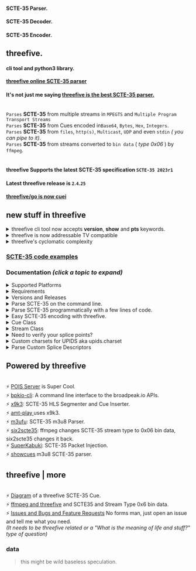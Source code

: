 
#### SCTE-35 Parser. 
#### SCTE-35 Decoder. 
#### SCTE-35 Encoder.

## threefive.
#### cli tool and  python3 library.

<b>[threefive online SCTE-35 parser](https://iodisco.com/cgi-bin/scte35parser)</b>
<br>
#### It's not just me saying [threefive is the best SCTE-35 parser.](https://www.perplexity.ai/search/best-scte35-parser-5ugjxRn3SlidRnNE_unndA?s=u)
<br> `Parses` __SCTE-35__ from multiple streams in `MPEGTS` and `Multiple Program Transport Streams` 
<br> `Parses` __SCTE-35__ from  Cues encoded in`Base64`, `Bytes`, `Hex`, `Integers`.
<br> `Parses` __SCTE-35__ from  `files`, `http(s)`, `Multicast`, `UDP` and even `stdin` _( you can pipe to it)_. 
<br> `Parses` __SCTE-35__ from streams converted to `bin data` ( _type 0x06_ ) by `ffmpeg`.
<br><br>

#### threefive Supports the latest SCTE-35 specification `SCTE-35 2023r1`
#### Latest threefive release is `2`.`4`.`25`

####  [threefive/go is now cuei](https://github.com/futzu/cuei) 

## new stuff in threefive 

 <details> <summary>threefive cli tool now accepts <b>version</b>,  <b>show</b> and <b>pts</b> keywords. </summary>

* `version` <br>
```smalltalk

a@fu:~$ threefive version
2.4.25
```

* `show` <br>

```smalltalk

a@fu:~$ threefive show f10.ts

Program: 1
    Service:	Service01
    Provider:	FFmpeg
    Pid:	4096
    Pcr Pid:	256
    Streams:
		Pid: 256[0x100]	Type: 0x1b AVC Video
		Pid: 257[0x101]	Type: 0xf AAC Audio
		Pid: 258[0x102]	Type: 0x6 PES Packets/Private Data
		Pid: 259[0x103]	Type: 0x6 PES Packets/Private Data
		Pid: 260[0x104]	Type: 0x15 ID3 Timed Meta Data
```

* `pts`<br>

```smalltalk

a@fu:~$ threefive pts f10.ts
1-> 1.466667
1-> 1.6
1-> 1.533333
1-> 1.533333
1-> 1.533333
1-> 1.5
1-> 1.566667
1-> 1.733333
1-> 1.733333
```


</details>


<details><summary>threefive is now addressable TV compatible</summary>


  ```smalltalk
             "tag": 2,
            "descriptor_length": 31,
            "name": "Segmentation Descriptor",
            "identifier": "CUEI",
            "components": [],
            "segmentation_event_id": "0x065eff",
            "segmentation_event_cancel_indicator": false,
            "segmentation_event_id_compliance_indicator": true,
            "program_segmentation_flag": true,
            "segmentation_duration_flag": false,
            "delivery_not_restricted_flag": true,
            "segmentation_message": "Call Ad Server",   < --- Boom
            "segmentation_upid_type": 12,
            "segmentation_upid_type_name": "MPU",
            "segmentation_upid_length": 16,
            "segmentation_upid": {
                "format_identifier": "ADFR",	<--- Boom
                "private_data": "0x0133f10134b04f065e060220",
                "version": 1,                            <---- Boom
                "channel_identifier": "0x33f1",                  <---- Boom
                "date": 20230223,                         <---- Boom
                "break_code": 1630,                       <---- Boom
                "duration": "0x602"                <---- Boom
            },
            "segmentation_type_id": 2,         <----  Boom
            "segment_num": 0,
            "segments_expected": 0
        },

  ```
</details>



<details><summary>threefive's cyclomatic complexity</summary>
<br>
<br>
  A cyclomatic coimplesity score under 15 is considered good.
<br>
<b> threefive's cyclomatic complexity is 1.968</b>

<br>

```lua	
250 blocks (classes, functions, methods) analyzed.
Average complexity: A (1.968)
```
```lua
a@fu:~/.local/lib/pypy3.9/site-packages$ radon cc -sa -o SCORE --md threefive/*.py
```

| Filename | Name | Type | Start:End Line | Complexity | Classification |
| -------- | ---- | ---- | -------------- | ---------- | -------------- |
| threefive/base.py | SCTE35Base.kv_clean | M | 68:84 | 3 | A |
| threefive/base.py | SCTE35Base.load | M | 92:100 | 3 | A |
| threefive/base.py | SCTE35Base._chk_var | M | 102:115 | 3 | A |
| threefive/base.py | SCTE35Base | C | 9:115 | 2 | A |
| threefive/base.py | SCTE35Base.as_hms | M | 35:46 | 2 | A |
| threefive/base.py | SCTE35Base._chk_nbin | M | 87:90 | 2 | A |
| threefive/base.py | SCTE35Base.__repr__ | M | 17:18 | 1 | A |
| threefive/base.py | SCTE35Base.as_90k | M | 21:25 | 1 | A |
| threefive/base.py | SCTE35Base.as_ticks | M | 28:32 | 1 | A |
| threefive/base.py | SCTE35Base.fix_hex | M | 49:53 | 1 | A |
| threefive/base.py | SCTE35Base.get | M | 55:59 | 1 | A |
| threefive/base.py | SCTE35Base.get_json | M | 61:66 | 1 | A |
| threefive/bitn.py | BitBin | C | 9:91 | 2 | A |
| threefive/bitn.py | BitBin.as_int | M | 30:38 | 2 | A |
| threefive/bitn.py | BitBin.as_charset | M | 48:60 | 2 | A |
| threefive/bitn.py | NBin | C | 94:188 | 2 | A |
| threefive/bitn.py | NBin.add_int | M | 128:135 | 2 | A |
| threefive/bitn.py | NBin.reserve | M | 165:174 | 2 | A |
| threefive/bitn.py | NBin.zeroed | M | 182:188 | 2 | A |
| threefive/bitn.py | BitBin.__init__ | M | 17:20 | 1 | A |
| threefive/bitn.py | BitBin.as_90k | M | 22:28 | 1 | A |
| threefive/bitn.py | BitBin.as_hex | M | 40:46 | 1 | A |
| threefive/bitn.py | BitBin.as_bytes | M | 63:70 | 1 | A |
| threefive/bitn.py | BitBin.as_flag | M | 72:76 | 1 | A |
| threefive/bitn.py | BitBin.forward | M | 78:83 | 1 | A |
| threefive/bitn.py | BitBin.negative_shift | M | 85:91 | 1 | A |
| threefive/bitn.py | NBin.__init__ | M | 102:105 | 1 | A |
| threefive/bitn.py | NBin.nbits2bites | M | 107:116 | 1 | A |
| threefive/bitn.py | NBin.add_bites | M | 118:123 | 1 | A |
| threefive/bitn.py | NBin.add_90k | M | 137:144 | 1 | A |
| threefive/bitn.py | NBin.add_hex | M | 146:154 | 1 | A |
| threefive/bitn.py | NBin.add_flag | M | 156:163 | 1 | A |
| threefive/bitn.py | NBin.forward | M | 176:180 | 1 | A |
| threefive/commands.py | TimeSignal._encode_splice_time | M | 140:153 | 6 | B |
| threefive/commands.py | SpliceInsert.decode | M | 179:193 | 4 | A |
| threefive/commands.py | SpliceInsert.encode | M | 232:245 | 4 | A |
| threefive/commands.py | SpliceInsert._encode_break | M | 257:269 | 4 | A |
| threefive/commands.py | TimeSignal | C | 95:153 | 3 | A |
| threefive/commands.py | SpliceInsert | C | 156:286 | 3 | A |
| threefive/commands.py | SpliceSchedule | C | 289:352 | 3 | A |
| threefive/commands.py | SpliceCommand | C | 8:36 | 2 | A |
| threefive/commands.py | BandwidthReservation | C | 39:50 | 2 | A |
| threefive/commands.py | PrivateCommand | C | 55:81 | 2 | A |
| threefive/commands.py | SpliceNull | C | 84:92 | 2 | A |
| threefive/commands.py | TimeSignal._splice_time | M | 126:138 | 2 | A |
| threefive/commands.py | SpliceInsert._decode_break | M | 195:204 | 2 | A |
| threefive/commands.py | SpliceSchedule.decode | M | 342:352 | 2 | A |
| threefive/commands.py | SpliceCommand.__init__ | M | 13:17 | 1 | A |
| threefive/commands.py | SpliceCommand.decode | M | 19:20 | 1 | A |
| threefive/commands.py | SpliceCommand._set_len | M | 24:29 | 1 | A |
| threefive/commands.py | SpliceCommand.encode | M | 31:36 | 1 | A |
| threefive/commands.py | BandwidthReservation.__init__ | M | 44:47 | 1 | A |
| threefive/commands.py | BandwidthReservation.decode | M | 49:50 | 1 | A |
| threefive/commands.py | PrivateCommand.__init__ | M | 60:64 | 1 | A |
| threefive/commands.py | PrivateCommand.decode | M | 66:73 | 1 | A |
| threefive/commands.py | PrivateCommand.encode | M | 75:81 | 1 | A |
| threefive/commands.py | SpliceNull.__init__ | M | 89:92 | 1 | A |
| threefive/commands.py | TimeSignal.__init__ | M | 100:106 | 1 | A |
| threefive/commands.py | TimeSignal.decode | M | 108:115 | 1 | A |
| threefive/commands.py | TimeSignal.encode | M | 117:124 | 1 | A |
| threefive/commands.py | SpliceInsert.__init__ | M | 161:177 | 1 | A |
| threefive/commands.py | SpliceInsert._decode_event | M | 206:214 | 1 | A |
| threefive/commands.py | SpliceInsert._decode_flags | M | 216:225 | 1 | A |
| threefive/commands.py | SpliceInsert._decode_unique_avail | M | 227:230 | 1 | A |
| threefive/commands.py | SpliceInsert._encode_event | M | 247:255 | 1 | A |
| threefive/commands.py | SpliceInsert._encode_flags | M | 271:281 | 1 | A |
| threefive/commands.py | SpliceInsert._encode_unique_avail | M | 283:286 | 1 | A |
| threefive/commands.py | SpliceSchedule.__init__ | M | 333:340 | 1 | A |
| threefive/crc.py | _bytecrc | F | 16:22 | 2 | A |
| threefive/crc.py | _mk_table | F | 25:28 | 2 | A |
| threefive/crc.py | crc32 | F | 31:41 | 2 | A |
| threefive/cue.py | Cue._mk_bits | M | 128:154 | 7 | B |
| threefive/cue.py | Cue.load_descriptors | M | 325:344 | 6 | B |
| threefive/cue.py | Cue.load | M | 275:293 | 5 | A |
| threefive/cue.py | Cue.load_command | M | 307:323 | 5 | A |
| threefive/cue.py | Cue.get | M | 92:106 | 4 | A |
| threefive/cue.py | Cue | C | 15:344 | 3 | A |
| threefive/cue.py | Cue._descriptor_loop | M | 78:90 | 3 | A |
| threefive/cue.py | Cue._unloop_descriptors | M | 259:273 | 3 | A |
| threefive/cue.py | Cue.__init__ | M | 45:56 | 2 | A |
| threefive/cue.py | Cue.decode | M | 63:76 | 2 | A |
| threefive/cue.py | Cue.get_descriptors | M | 108:113 | 2 | A |
| threefive/cue.py | Cue.fix_bad_b64 | M | 123:126 | 2 | A |
| threefive/cue.py | Cue._set_splice_command | M | 179:192 | 2 | A |
| threefive/cue.py | Cue.encode | M | 210:235 | 2 | A |
| threefive/cue.py | Cue.load_info_section | M | 295:305 | 2 | A |
| threefive/cue.py | Cue.__repr__ | M | 58:59 | 1 | A |
| threefive/cue.py | Cue.get_json | M | 115:120 | 1 | A |
| threefive/cue.py | Cue._mk_descriptors | M | 156:166 | 1 | A |
| threefive/cue.py | Cue.mk_info_section | M | 168:177 | 1 | A |
| threefive/cue.py | Cue.show | M | 194:198 | 1 | A |
| threefive/cue.py | Cue.to_stderr | M | 200:206 | 1 | A |
| threefive/cue.py | Cue.encode_as_int | M | 237:242 | 1 | A |
| threefive/cue.py | Cue.encode_as_hex | M | 244:249 | 1 | A |
| threefive/cue.py | Cue._encode_crc | M | 251:257 | 1 | A |
| threefive/decode.py | _read_stuff | F | 27:40 | 3 | A |
| threefive/decode.py | decode | F | 43:83 | 3 | A |
| threefive/descriptors.py | SegmentationDescriptor._encode_segmentation | M | 367:385 | 4 | A |
| threefive/descriptors.py | k_by_v | F | 10:17 | 3 | A |
| threefive/descriptors.py | SegmentationDescriptor | C | 242:401 | 3 | A |
| threefive/descriptors.py | SegmentationDescriptor._decode_segmentation | M | 299:311 | 3 | A |
| threefive/descriptors.py | SegmentationDescriptor._decode_segments | M | 313:334 | 3 | A |
| threefive/descriptors.py | SpliceDescriptor | C | 20:83 | 2 | A |
| threefive/descriptors.py | SpliceDescriptor.parse_tag_and_len | M | 39:48 | 2 | A |
| threefive/descriptors.py | SpliceDescriptor.parse_id | M | 50:59 | 2 | A |
| threefive/descriptors.py | SpliceDescriptor.encode | M | 67:75 | 2 | A |
| threefive/descriptors.py | AudioDescriptor | C | 86:144 | 2 | A |
| threefive/descriptors.py | AudioDescriptor.decode | M | 119:130 | 2 | A |
| threefive/descriptors.py | AudioDescriptor.encode | M | 132:144 | 2 | A |
| threefive/descriptors.py | AvailDescriptor | C | 147:170 | 2 | A |
| threefive/descriptors.py | DtmfDescriptor | C | 173:206 | 2 | A |
| threefive/descriptors.py | DtmfDescriptor.encode | M | 194:206 | 2 | A |
| threefive/descriptors.py | TimeDescriptor | C | 209:239 | 2 | A |
| threefive/descriptors.py | SegmentationDescriptor.decode | M | 274:285 | 2 | A |
| threefive/descriptors.py | SegmentationDescriptor._decode_flags | M | 287:297 | 2 | A |
| threefive/descriptors.py | SegmentationDescriptor.encode | M | 336:352 | 2 | A |
| threefive/descriptors.py | SegmentationDescriptor._encode_flags | M | 354:365 | 2 | A |
| threefive/descriptors.py | SegmentationDescriptor._encode_segments | M | 387:401 | 2 | A |
| threefive/descriptors.py | splice_descriptor | F | 414:423 | 1 | A |
| threefive/descriptors.py | SpliceDescriptor.__init__ | M | 27:37 | 1 | A |
| threefive/descriptors.py | SpliceDescriptor.decode | M | 61:65 | 1 | A |
| threefive/descriptors.py | SpliceDescriptor._encode_id | M | 77:83 | 1 | A |
| threefive/descriptors.py | AudioDescriptor.__init__ | M | 91:96 | 1 | A |
| threefive/descriptors.py | AudioDescriptor._decode_comp | M | 98:109 | 1 | A |
| threefive/descriptors.py | AudioDescriptor._encode_comp | M | 112:117 | 1 | A |
| threefive/descriptors.py | AvailDescriptor.__init__ | M | 152:155 | 1 | A |
| threefive/descriptors.py | AvailDescriptor.decode | M | 157:162 | 1 | A |
| threefive/descriptors.py | AvailDescriptor.encode | M | 164:170 | 1 | A |
| threefive/descriptors.py | DtmfDescriptor.__init__ | M | 178:183 | 1 | A |
| threefive/descriptors.py | DtmfDescriptor.decode | M | 185:192 | 1 | A |
| threefive/descriptors.py | TimeDescriptor.__init__ | M | 214:220 | 1 | A |
| threefive/descriptors.py | TimeDescriptor.decode | M | 222:229 | 1 | A |
| threefive/descriptors.py | TimeDescriptor.encode | M | 231:239 | 1 | A |
| threefive/descriptors.py | SegmentationDescriptor.__init__ | M | 247:272 | 1 | A |
| threefive/encode.py | mk_splice_insert | F | 50:115 | 3 | A |
| threefive/encode.py | mk_time_signal | F | 25:47 | 2 | A |
| threefive/encode.py | mk_splice_null | F | 13:22 | 1 | A |
| threefive/packetdata.py | PacketData | C | 8:47 | 3 | A |
| threefive/packetdata.py | PacketData._mk_timestamp | M | 24:27 | 2 | A |
| threefive/packetdata.py | PacketData.mk_pcr | M | 29:37 | 2 | A |
| threefive/packetdata.py | PacketData.mk_pts | M | 39:47 | 2 | A |
| threefive/packetdata.py | PacketData.__init__ | M | 15:21 | 1 | A |
| threefive/section.py | SpliceInfoSection._encode_encrypted | M | 114:124 | 3 | A |
| threefive/section.py | SpliceInfoSection._encode_pts_adjustment | M | 126:134 | 3 | A |
| threefive/section.py | SpliceInfoSection._encode_splice_command | M | 152:162 | 3 | A |
| threefive/section.py | SpliceInfoSection | C | 17:182 | 2 | A |
| threefive/section.py | SpliceInfoSection.decode | M | 43:66 | 2 | A |
| threefive/section.py | SpliceInfoSection._encode_sap | M | 89:96 | 2 | A |
| threefive/section.py | SpliceInfoSection._encode_section_length | M | 98:104 | 2 | A |
| threefive/section.py | SpliceInfoSection._encode_protocol_version | M | 106:112 | 2 | A |
| threefive/section.py | SpliceInfoSection._encode_cw_index | M | 136:142 | 2 | A |
| threefive/section.py | SpliceInfoSection._encode_tier | M | 144:150 | 2 | A |
| threefive/section.py | SpliceInfoSection.__init__ | M | 23:41 | 1 | A |
| threefive/section.py | SpliceInfoSection._encode_table_id | M | 68:73 | 1 | A |
| threefive/section.py | SpliceInfoSection._encode_section_syntax_indicator | M | 75:80 | 1 | A |
| threefive/section.py | SpliceInfoSection._encode_private_flag | M | 82:87 | 1 | A |
| threefive/section.py | SpliceInfoSection.encode | M | 164:182 | 1 | A |
| threefive/segment.py | Segment.decode | M | 119:136 | 6 | B |
| threefive/segment.py | Segment.__init__ | M | 56:73 | 4 | A |
| threefive/segment.py | Segment | C | 15:136 | 3 | A |
| threefive/segment.py | Segment.show_cue | M | 109:117 | 2 | A |
| threefive/segment.py | Segment.__repr__ | M | 75:76 | 1 | A |
| threefive/segment.py | Segment._mk_tmp | M | 78:80 | 1 | A |
| threefive/segment.py | Segment._aes_get_key | M | 82:84 | 1 | A |
| threefive/segment.py | Segment._aes_decrypt | M | 86:93 | 1 | A |
| threefive/segment.py | Segment._add_cue | M | 95:100 | 1 | A |
| threefive/segment.py | Segment.shushed | M | 102:107 | 1 | A |
| threefive/smoketest.py | smoke | F | 33:55 | 4 | A |
| threefive/smoketest.py | _decode_test | F | 24:30 | 2 | A |
| threefive/stream.py | Stream._parse_scte35 | M | 523:543 | 7 | B |
| threefive/stream.py | Stream._parse_sdt | M | 545:579 | 7 | B |
| threefive/stream.py | Stream._parse_tables | M | 460:475 | 6 | B |
| threefive/stream.py | Stream._parse_pmt | M | 602:627 | 6 | B |
| threefive/stream.py | Stream._find_start | M | 171:187 | 5 | A |
| threefive/stream.py | Stream.decode | M | 225:238 | 5 | A |
| threefive/stream.py | Stream.decode_fu | M | 246:260 | 5 | A |
| threefive/stream.py | Stream.show_pts | M | 318:334 | 5 | A |
| threefive/stream.py | Stream._parse_pts | M | 425:442 | 5 | A |
| threefive/stream.py | Stream.proxy | M | 286:298 | 4 | A |
| threefive/stream.py | Stream.show | M | 300:316 | 4 | A |
| threefive/stream.py | Stream._parse_pat | M | 581:600 | 4 | A |
| threefive/stream.py | ProgramInfo | C | 56:89 | 3 | A |
| threefive/stream.py | ProgramInfo.show | M | 70:89 | 3 | A |
| threefive/stream.py | Stream | C | 129:660 | 3 | A |
| threefive/stream.py | Stream._parse_cc | M | 415:423 | 3 | A |
| threefive/stream.py | Stream._parse | M | 487:495 | 3 | A |
| threefive/stream.py | Pids | C | 92:106 | 2 | A |
| threefive/stream.py | Maps | C | 109:126 | 2 | A |
| threefive/stream.py | Stream.__init__ | M | 144:166 | 2 | A |
| threefive/stream.py | Stream.pid2prgm | M | 189:197 | 2 | A |
| threefive/stream.py | Stream.pid2pts | M | 199:207 | 2 | A |
| threefive/stream.py | Stream.pid2pcr | M | 209:217 | 2 | A |
| threefive/stream.py | Stream._mk_pkts | M | 240:243 | 2 | A |
| threefive/stream.py | Stream.decode_start_time | M | 336:343 | 2 | A |
| threefive/stream.py | Stream._has_pts | M | 381:384 | 2 | A |
| threefive/stream.py | Stream._split_by_idx | M | 409:413 | 2 | A |
| threefive/stream.py | Stream._parse_payload | M | 450:458 | 2 | A |
| threefive/stream.py | Stream._parse_info | M | 477:485 | 2 | A |
| threefive/stream.py | Stream._chk_partial | M | 497:500 | 2 | A |
| threefive/stream.py | Stream._same_as_last | M | 502:506 | 2 | A |
| threefive/stream.py | Stream._section_incomplete | M | 508:513 | 2 | A |
| threefive/stream.py | Stream._parse_cue | M | 515:521 | 2 | A |
| threefive/stream.py | Stream._parse_program_streams | M | 629:642 | 2 | A |
| threefive/stream.py | Stream._set_scte35_pids | M | 654:660 | 2 | A |
| threefive/stream.py | no_op | F | 32:37 | 1 | A |
| threefive/stream.py | show_cue | F | 40:45 | 1 | A |
| threefive/stream.py | show_cue_stderr | F | 48:53 | 1 | A |
| threefive/stream.py | ProgramInfo.__init__ | M | 63:68 | 1 | A |
| threefive/stream.py | Pids.__init__ | M | 100:106 | 1 | A |
| threefive/stream.py | Maps.__init__ | M | 119:126 | 1 | A |
| threefive/stream.py | Stream.__repr__ | M | 168:169 | 1 | A |
| threefive/stream.py | Stream.iter_pkts | M | 219:223 | 1 | A |
| threefive/stream.py | Stream.decode_next | M | 262:267 | 1 | A |
| threefive/stream.py | Stream.decode_program | M | 269:275 | 1 | A |
| threefive/stream.py | Stream.decode_pids | M | 277:284 | 1 | A |
| threefive/stream.py | Stream._mk_packet_data | M | 345:350 | 1 | A |
| threefive/stream.py | Stream.as_90k | M | 353:357 | 1 | A |
| threefive/stream.py | Stream._pusi_flag | M | 360:361 | 1 | A |
| threefive/stream.py | Stream._afc_flag | M | 364:365 | 1 | A |
| threefive/stream.py | Stream._pcr_flag | M | 368:369 | 1 | A |
| threefive/stream.py | Stream._spi_flag | M | 372:373 | 1 | A |
| threefive/stream.py | Stream._pts_flag | M | 376:378 | 1 | A |
| threefive/stream.py | Stream._parse_length | M | 387:391 | 1 | A |
| threefive/stream.py | Stream._parse_pid | M | 394:399 | 1 | A |
| threefive/stream.py | Stream._parse_program | M | 402:406 | 1 | A |
| threefive/stream.py | Stream.pts | M | 444:448 | 1 | A |
| threefive/stream.py | Stream._parse_stream_type | M | 644:652 | 1 | A |
| threefive/stuff.py | print2 | F | 8:12 | 1 | A |
| threefive/upids.py | upid_encoder | F | 139:178 | 5 | A |
| threefive/upids.py | UpidDecoder._decode_eidr | M | 39:48 | 3 | A |
| threefive/upids.py | UpidDecoder.decode | M | 104:136 | 3 | A |
| threefive/upids.py | _encode_mid | F | 203:211 | 2 | A |
| threefive/upids.py | _encode_umid | F | 226:229 | 2 | A |
| threefive/upids.py | _encode_uri | F | 232:235 | 2 | A |
| threefive/upids.py | UpidDecoder | C | 14:136 | 2 | A |
| threefive/upids.py | UpidDecoder._decode_mid | M | 53:72 | 2 | A |
| threefive/upids.py | UpidDecoder._decode_mpu | M | 74:88 | 2 | A |
| threefive/upids.py | UpidDecoder._decode_umid | M | 90:96 | 2 | A |
| threefive/upids.py | _encode_air_id | F | 181:182 | 1 | A |
| threefive/upids.py | _encode_atsc | F | 185:190 | 1 | A |
| threefive/upids.py | _encode_eidr | F | 193:196 | 1 | A |
| threefive/upids.py | _encode_isan | F | 199:200 | 1 | A |
| threefive/upids.py | _encode_mpu | F | 215:219 | 1 | A |
| threefive/upids.py | _encode_no | F | 222:223 | 1 | A |
| threefive/upids.py | UpidDecoder.__init__ | M | 20:24 | 1 | A |
| threefive/upids.py | UpidDecoder._decode_air_id | M | 26:27 | 1 | A |
| threefive/upids.py | UpidDecoder._decode_atsc | M | 29:36 | 1 | A |
| threefive/upids.py | UpidDecoder._decode_isan | M | 50:51 | 1 | A |
| threefive/upids.py | UpidDecoder._decode_uri | M | 98:99 | 1 | A |
| threefive/upids.py | UpidDecoder._decode_no | M | 101:102 | 1 | A |





</details>


### [SCTE-35 code examples](https://github.com/futzu/SCTE35-threefive/blob/master/examples/README.md)

### __Documentation__ _(click a topic to expand)_



<details><summary>Supported Platforms</summary> 
 
* threefive is expected to work on any platform that runs python3.6 and up.
* There are no known platform specific issues. 
  
</details>

<details><summary>Requirements</summary>

* threefive requires
  * [pypy3](https://pypy.org) or python 3.6+ (pypy3 runs threefive 2-3 times faster than python 3.10)
  * [new_reader](https://github.com/futzu/new_reader)
  *  __pyaes__


* [Install threefive](#install)
   * [Fast Start](https://github.com/futzu/SCTE35-threefive/blob/master/FastStart.md)
   * [Super Cool Examples](https://github.com/futzu/SCTE35-threefive/blob/master/examples/README.md)
* [Versions and Releases](#versions-and-releases)
</details>

<details><summary>Versions and Releases</summary>

Every time I fix a bug or add a feature, I do a new release. 
I only support the latest version. Stay up with me. 
```lua
a@fu:~$ pypy3
Python 3.9.17 (7.3.12+dfsg-1, Jun 16 2023, 18:55:49)
[PyPy 7.3.12 with GCC 12.3.0] on linux
Type "help", "copyright", "credits" or "license" for more information.
>>>> import threefive
>>>> threefive.version
'2.4.9'
>>>> 

```
* __Release__ versions are  __odd__.
* __Unstable__ testing versions are __even__.
</details>

 <details><summary>Parse SCTE-35 on the command line.</summary>
 
* `Parse base64`
```js
threefive '/DAvAAAAAAAA///wFAVIAACPf+/+c2nALv4AUsz1AAAAAAAKAAhDVUVJAAABNWLbowo='
```
* `Parse a hex value`
```js
threefive 0xFC302F000000000000FFFFF014054800008F7FEFFE7369C02EFE0052CCF500000000000A0008435545490000013562DBA30A
```
* `Parse MPEGTS from stdin`
```js
cat video.ts | threefive
```
* `Parse MPEGTS video over https`
```js
threefive https://so.slo.me/longb.ts
```
* `Parse multicast`
```lua
threefive udp://@235.35.3.5:3535
```
* `display realtime program -> pts`
```lua
a@fu:~$ threefive pts /home/a/msnbc.ts

1-> 3164.442756
1-> 3164.409422
1-> 3164.476089
1-> 3164.476089
1-> 3164.476089
1-> 3164.642756
1-> 3164.576089
```
* `display mpegts stream info`
 ```lua
a@fu:~$ threefive show https://futzu.com/xaa.ts

Program: 1
    Service:	Service01
    Provider:	FFmpeg
    Pid:	4096
    Pcr Pid:	256
    Streams:
		Pid: 134[0x86]	Type: 0x86 SCTE35 Data
		Pid: 256[0x100]	Type: 0x1b AVC Video
		Pid: 257[0x101]	Type: 0xf AAC Audio
```


</details>

 <details><summary>Parse SCTE-35 programmatically with a few lines of code.</summary>

   <details><summary>Mpegts Multicast in three lines of code.</summary>

```python3
import threefive

strm = threefive.Stream('udp://@239.35.0.35:1234')
strm.decode()
````
  _(need an easy multicast server?_ [gumd](https://github.com/futzu/gumd) )

---
  </details>

 <details><summary>Mpegts over Https in three lines of code.</summary>

```python3
import threefive
strm = threefive.Stream('https://iodisco.com/ch1/ready.ts')
strm.decode()


       
   </details>

 <details><summary>Base64 in five lines of code.</summary>

```python3
>>> from threefive import Cue
>>> stuff = '/DAvAAAAAAAA///wBQb+dGKQoAAZAhdDVUVJSAAAjn+fCAgAAAAALKChijUCAKnMZ1g='
>>> cue=Cue(stuff)
>>> cue.decode()
True
 >>> cue.show()

```
---
   </details>

 <details><summary>Bytes in five lines of code.</summary>

```python3
>>> import threefive

>>> stuff = b'\xfc0\x11\x00\x00\x00\x00\x00\x00\x00\xff\xff\xff\x00\x00\x00O%3\x96'
>>> cue=Cue(stuff)
>>> cue.decode()
True
>>> cue.show()
```
---
   </details>

<details><summary>Hex in 4 lines of code.</summary>

```python3
import threefive

cue = threefive.Cue("0XFC301100000000000000FFFFFF0000004F253396")
cue.decode()
cue.show()
```
</details>

 </details>

<details><summary>Easy SCTE-35 encoding with threefive. </summary>

* Need SCTE-35 Packet Injection? [SuperKabuki](https://github.com/futzu/SuperKabuki), powered by threefive.


 * `Helper functions for SCTE35 Cue encoding`

```python3
Python 3.8.13 (7.3.9+dfsg-5, Oct 30 2022, 09:55:31)
[PyPy 7.3.9 with GCC 12.2.0] on linux
Type "help", "copyright", "credits" or "license" for more information.
>>>> import threefive.encode
>>>> help(threefive.encode)



Help on module threefive.encode in threefive:

NAME
    threefive.encode - encode.py

DESCRIPTION
    threefive.encode has helper functions for Cue encoding.

FUNCTIONS
    mk_splice_insert(event_id, pts=None, duration=None, out=False)
        mk_cue returns a Cue with a Splice Insert.

        The args set the SpliceInsert vars.

        splice_event_id = event_id

        if pts is None (default):
            splice_immediate_flag      True
            time_specified_flag        False

        if pts:
            splice_immediate_flag      False
            time_specified_flag        True
            pts_time                   pts

        If duration is None (default)
            duration_flag              False

        if duration IS set:
            out_of_network_indicator   True
            duration_flag              True
            break_auto_return          True
            break_duration             duration
            pts_time                   pts

        if out is True:
            out_of_network_indicator   True

        if out is False (default):
            out_of_network_indicator   False

    mk_splice_null()
        mk_splice_null returns a Cue
        with a Splice Null

    mk_time_signal(pts=None)
         mk_time_signal returns a Cue
         with a Time Signal
        if pts is None:
             time_specified_flag   False

        if pts IS set:
             time_specified_flag   True
             pts_time              pts

```
</details>



 <details><summary>Cue Class</summary>

   *  src [cue.py](https://github.com/futzu/SCTE35-threefive/blob/master/threefive/cue.py)
   *  The __threefive.Cue__ class decodes a SCTE35 binary, base64, or hex encoded string.

```py3

class Cue(threefive.base.SCTE35Base)
 |  Cue(data=None, packet_data=None)

```
```js
 |  __init__(self, data=None, packet_data=None)
 |      data may be packet bites or encoded string
 |      packet_data is a instance passed from a Stream instance
```
* `Cue.decode()`
```js
 |  decode(self)
 |      Cue.decode() parses for SCTE35 data
```
* After Calling cue.decode() the __instance variables can be accessed via dot notation__.
```python3

    >>>> cue.command
    {'calculated_length': 5, 'name': 'Time Signal', 'time_specified_flag': True, 'pts_time': 21695.740089}

    >>>> cue.command.pts_time
    21695.740089

    >>>> cue.info_section.table_id

    '0xfc'
```

* `Cue.get()`
```js
 |  get(self)
 |      Cue.get returns the SCTE-35 Cue
 |      data as a dict of dicts.
```
> `Cue.get() Example`
```python3
>>> from threefive import Cue
>>> cue = Cue('0XFC301100000000000000FFFFFF0000004F253396')
>>> cue.decode()
True
>>> cue
{'bites': b'\xfc0\x11\x00\x00\x00\x00\x00\x00\x00\xff\xff\xff\x00\x00\x00O%3\x96',
'info_section': {'table_id': '0xfc', 'section_syntax_indicator': False, 'private': False, 'sap_type': '0x3',
'sap_details': 'No Sap Type', 'section_length': 17, 'protocol_version': 0, 'encrypted_packet': False,
'encryption_algorithm': 0, 'pts_adjustment_ticks': 0, 'pts_adjustment': 0.0, 'cw_index': '0x0', 'tier': '0xfff',
'splice_command_length': 4095, 'splice_command_type': 0, 'descriptor_loop_length': 0, 'crc': '0x4f253396'},
'command': {'command_length': None, 'command_type': 0, 'name': 'Splice Null'},
'descriptors': [], 'packet_data': None}
```
* Cue.get() omits cue.bites and empty values
```
>>> cue.get()
{'info_section': {'table_id': '0xfc', 'section_syntax_indicator': False,'private': False, 'sap_type': '0x3',
'sap_details': 'No Sap Type', 'section_length': 17, 'protocol_version': 0, 'encrypted_packet': False,
'encryption_algorithm': 0, 'pts_adjustment_ticks': 0, 'pts_adjustment': 0.0, 'cw_index': '0x0', 'tier': '0xfff',
'splice_command_length': 4095, 'splice_command_type': 0, 'descriptor_loop_length': 0, 'crc': '0x4f253396'},
'command': {'command_type': 0, 'name': 'Splice Null'},
'descriptors': []}
```

* `Cue.get_descriptors()`

```js
 |  get_descriptors(self)
 |      Cue.get_descriptors returns a list of
 |      SCTE 35 splice descriptors as dicts.
```
* `Cue.get_json()`
```js
 |  get_json(self)
 |      Cue.get_json returns the Cue instance
 |      data in json.
```
* `Cue.show()`
```js
 |  show(self)
 |      Cue.show prints the Cue as JSON
```
* `Cue.to_stderr()`
```js
 |  to_stderr(self)
 |      Cue.to_stderr prints the Cue
```
</details>

<details><summary>Stream Class</summary>

  * src [stream.py](https://github.com/futzu/SCTE35-threefive/blob/master/threefive/stream.py)
  * The threefive.__Stream__ class parses __SCTE35__ from __Mpegts__.
  * Supports:
     *  __File__ and __Http(s)__ and __Udp__ and __Multicast__ protocols.
  	 * __Multiple Programs__.
  	 * __Multi-Packet PAT, PMT, and SCTE35 tables__.

* threefive tries to include __pid__, __program__, anf  __pts__ of the SCTE-35 packet.

```js
class Stream(builtins.object)
 |  Stream(tsdata, show_null=True)
 |
 |  Stream class for parsing MPEG-TS data.
 ```
 ```py3
 |  __init__(self, tsdata, show_null=True)
 |
 |      tsdata is a file or http, https,
 |       udp or multicast url.
 |
 |      set show_null=False to exclude Splice Nulls

 ```

* `Stream.decode(func=show_cue)`
 ```py3
 |  decode(self, func=show_cue)
 |      Stream.decode reads self.tsdata to find SCTE35 packets.
 |      func can be set to a custom function that accepts
 |      a threefive.Cue instance as it's only argument.
 ```
 > `Stream.decode Example`

 ```python3
 import sys
 from threefive import Stream
 >>>> Stream('plp0.ts').decode()

```

   *   Pass in custom function

   *  __func__ should match the interface
  ``` func(cue)```

 > `Stream.decode with custom function Example`
```python3
import sys
import threefive

def display(cue):
   print(f'\033[92m{cue.packet_data}\033[00m')
   print(f'{cue.command.name}')

def do():
   sp = threefive.Stream(tsdata)
   sp.decode(func = display)

if __name__ == '__main__':
    do()
```

___

* `Stream.decode_next()`

 ```js
 |  decode_next(self)
 |      Stream.decode_next returns the next
 |      SCTE35 cue as a threefive.Cue instance.
 ```

> `Stream.decode_next Example`
```python3
import sys
import threefive

def do():
    arg = sys.argv[1]
    with open(arg,'rb',encoding="utf-8") as tsdata:
        st = threefive.Stream(tsdata)
        while True:
            cue = st.decode_next()
            if not cue:
                return False
            if cue:
                cue.show()

if __name__ == "__main__":
    do()

```

* `Stream.proxy(func = show_cue)`

  *  Writes all packets to sys.stdout.

  *  Writes scte35 data to sys.stderr.

 ```js
 |  decode(self, func=show_cue_stderr)
 |      Stream.decode_proxy writes all ts packets are written to stdout
 |      for piping into another program like mplayer.
 |      SCTE-35 cues are printed to stderr.
 ```
> `Stream.proxy Example`
```python3

import threefive
sp = threefive.Stream('https://futzu.com/xaa.ts')
sp.decode_proxy()
```

* Pipe to mplayer
```bash
$ python3 proxy.py | mplayer -
```
___

* `Stream.show()`

```js
|  show(self)
|   List programs and streams and info for MPEGTS
```
> `Stream.show() Example`
```python3
>>>> from threefive import Stream
>>>> Stream('https://slo.me/plp0.ts').show()
```

```js
    Service:    fancy ˹
    Provider:   fu-corp
    Pcr Pid:    1051[0x41b]
    Streams:
                Pid: 1051[0x41b]        Type: 0x1b AVC Video
                Pid: 1052[0x41c]        Type: 0x3 MP2 Audio
                Pid: 1054[0x41e]        Type: 0x6 PES Packets/Private Data
                Pid: 1055[0x41f]        Type: 0x86 SCTE35 Data

```
</details>


<details><summary> Need to verify your splice points? </summary> 
 

 
 
* Try [cue2vtt.py](https://github.com/futzu/scte35-threefive/blob/master/examples/stream/cue2vtt.py) in the examples.

   * cue2vtt.py creates webvtt subtitles out of SCTE-35 Cue data
 
* use it like this 

 ```rebol
 pypy3 cue2vtt.py video.ts | mplayer video.ts -sub -
```


 ![image](https://github.com/futzu/scte35-threefive/assets/52701496/5b8dbea3-1d39-48c4-8fbe-de03a53cc1dd)


---

</details> 

<details><summary>Custom charsets for UPIDS aka upids.charset</summary>

`Specify a charset for Upid data by setting threefive.upids.charset` [`issue #55`](https://github.com/futzu/scte35-threefive/issues/55)

* default charset is ascii
* python charsets info [Here](https://docs.python.org/3/library/codecs.html)
* setting charset to None will return raw bytes.


#### Example Usage:

```lua
>>> from threefive import Cue,upids
>>> i="/DBKAAAAAAAAAP/wBQb+YtC8/AA0AiZDVUVJAAAD6X/CAAD3W3ACEmJibG5kcHBobkQCAsGDpQIAAAAAAAEKQ1VFSRSAIyowMljRk9c="

>>> upids.charset
'ascii'
>>> cue=Cue(i)
>>> cue.decode()
ascii
True
>>> cue.descriptors[0].segmentation_upid
'bblndpphnD\x02\x02���\x02\x00\x00'

>>> upids.charset="utf16"
>>> cue.decode()
utf16
True
>>> cue.descriptors[0].segmentation_upid
'扢湬灤桰䑮Ȃ菁ʥ\x00'
```

</details>

<details> <summary> Parse Custom Splice Descriptors</summary>


1.   Subclass `threefive.descriptors.SpliceDescriptor`
2. Add `self.private_data` to` __init__`
3. Add a `decode` method 
4. Add it to `threefive.descriptors.descriptor_map` tag:Class  `112: MDSNDescriptor`
```py3
import threefive

class MDSNDescriptor(threefive.descriptors.SpliceDescriptor):
    """
    MDSNDescriptor
    """
    def __init__(self, bites=None):
        super().__init__(bites)
        self.name = "MDSN Descriptor"
        self.private_data=None

    def decode(self):
        self.private_data="".join(list(self.bites[: self.descriptor_length -4].decode()))


if __name__ == '__main__':
    threefive.descriptors.descriptor_map[112]=MDSNDescriptor 

    cue = threefive.Cue('/DBlAAAAAAAAAP/wBQb+GVJTDABPcAZNRFNOQzUCRUNVRUkAAKTff8MAACky4A8xdXJuOnV1aWQ6QnJlYWstQjAwMjA4NTU2ODlfMDAxMi0wNy0xMC1YMDExMjUxNjEyNDAAAPkSB7E=')
    cue.decode()
    cue.show()

```


```json
a@debian:~/clean/scte35-threefive$ pypy3 mdsn.py 
{
    "info_section": {
        "table_id": "0xfc",
        "section_syntax_indicator": false,
        "private": false,
        "sap_type": "0x3",
        "sap_details": "No Sap Type",
        "section_length": 101,
        "protocol_version": 0,
        "encrypted_packet": false,
        "encryption_algorithm": 0,
        "pts_adjustment_ticks": 0,
        "pts_adjustment": 0.0,
        "cw_index": "0x0",
        "tier": "0xfff",
        "splice_command_length": 5,
        "splice_command_type": 6,
        "descriptor_loop_length": 79,
        "crc": "0xf91207b1"
    },
    "command": {
        "command_length": 5,
        "command_type": 6,
        "name": "Time Signal",
        "time_specified_flag": true,
        "pts_time": 4720.284578,
        "pts_time_ticks": 424825612
    },
    "descriptors": [
        {
            "tag": 112,
            "descriptor_length": 6,
            "name": "MDSN Descriptor",   # <---- Custom Descriptor parsed. 
            "identifier": "MDSN",
            "private_data": "C5"
        },
        {
            "tag": 2,
            "descriptor_length": 69,
            "name": "Segmentation Descriptor",
            "identifier": "CUEI",
            "components": [],
            "segmentation_event_id": "0xa4df",
            "segmentation_event_cancel_indicator": false,
            "program_segmentation_flag": true,
            "segmentation_duration_flag": true,
            "delivery_not_restricted_flag": false,
            "web_delivery_allowed_flag": false,
            "no_regional_blackout_flag": false,
            "archive_allowed_flag": false,
            "device_restrictions": "No Restrictions",
            "segmentation_duration": 30.0,
            "segmentation_duration_ticks": 2700000,
            "segmentation_message": "Provider Advertisement Start",
            "segmentation_upid_type": 15,
            "segmentation_upid_type_name": "URI",
            "segmentation_upid_length": 49,
            "segmentation_upid": "urn:uuid:Break-B0020855689_0012-07-10-X0112516124",
            "segmentation_type_id": 48,
            "segment_num": 0,
            "segments_expected": 0
        }
    ]
}

```


</details>

 Powered by threefive
---
<br>⚡ [POIS Server](https://github.com/scunning1987/pois_reference_server) is Super Cool.
<br>⚡ [bpkio-cli](https://pypi.org/project/bpkio-cli/): A command line interface to the broadpeak.io APIs. 
<br>⚡ [x9k3](https://github.com/futzu/x9k3): SCTE-35 HLS Segmenter and Cue Inserter.
      <br>⚡ [amt-play ](https://github.com/vivoh-inc/amt-play) uses x9k3.
<br>⚡ [m3ufu](https://github.com/futzu/m3ufu): SCTE-35 m3u8 Parser.
<br>⚡ [six2scte35](https://github.com/futzu/six2scte35): ffmpeg changes SCTE-35 stream type to 0x06 bin data, six2scte35 changes it back.
<br>⚡ [SuperKabuki](https://github.com/futzu/SuperKabuki): SCTE-35 Packet Injection.
<br>⚡ [showcues](https://github.com/futzu/showcues) m3u8 SCTE-35 parser.
  
 threefive | more
---
<br>⚡ [Diagram](https://github.com/futzu/threefive/blob/master/cue.md) of a threefive SCTE-35 Cue.
<br>⚡ [ffmpeg and threefive](https://github.com/futzu/SCTE35-threefive/blob/master/threefive-ffmpeg.md) and SCTE35 and Stream Type 0x6 bin data.
<br>⚡ [Issues and Bugs and Feature Requests](https://github.com/futzu/scte35-threefive/issues) No forms man, just open an issue and tell me what you need. <br><i>(It needs to be  threefive related or a "What is the meaning of life and stuff?" type of question)</i>











### data
> this might be wild baseless speculation.
